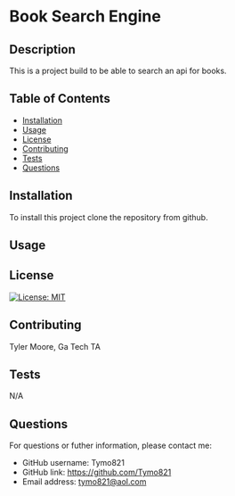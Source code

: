 
# Book Search Engine

## Description

This is a project build to be able to search an api for books.

## Table of Contents

- [Installation](#installation)
- [Usage](#usage)
- [License](#license)
- [Contributing](#contributing)
- [Tests](#tests)
- [Questions](#questions)

## Installation

To install this project clone the repository from github.

## Usage



## License

[![License: MIT](https://img.shields.io/badge/License-MIT-yellow.svg)](https://opensource.org/licenses/MIT)

## Contributing

Tyler Moore, Ga Tech TA

## Tests

N/A

## Questions

For questions or futher information, please contact me:

- GitHub username: Tymo821
- GitHub link: https://github.com/Tymo821
- Email address: tymo821@aol.com
